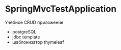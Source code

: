 # SpringMvcTestApplication
Учебное CRUD приложение
* postgreSQL
* jdbc template
* шаблонизатор thymeleaf

